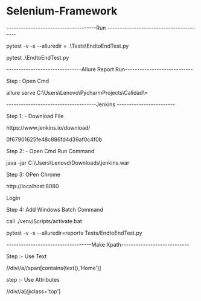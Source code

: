 # Selenium-Framework
<html>
 <head>
 </head>
 <body>
  <p>-------------------------------------Run ----------------------------------------</p>
  <p>pytest -v -s --alluredir =  .\Tests\EndtoEndTest.py</p>
  <p>pytest .\EndtoEndTest.py</p>

  <p>-------------------------------Allure Report Run----------------------------</p>
  <p>Step : Open Cmd</p>
  <p>allure serve C:\Users\Lenovo\PycharmProjects\Calidad\=</p>

<p>-------------------------------------Jenkins ------------------------</p>
<p>Step 1: - Download File</p>
<p>https://www.jenkins.io/download/</p>
<p>0f67901625fe48c886fd4d39af0c4f0b</p>

<p>Step 2: - Open Cmd Run Command</p>
<p>java -jar C:\Users\Lenovo\Downloads\jenkins.war</p>

<p>Step 3: OPen Chrome</p>
<p>http://localhost:8080</p>
<p>Login</p>

<p>Step 4: Add Windows Batch Command</p>
<p>call ./venv/Scripts/activate.bat</p>
<p>pytest -v -s --alluredir=reports Tests/EndtoEndTest.py</p>

<p>-----------------------------------Make Xpath----------------------------</p>
<p>Step :- Use Text</p>
<p>//div//a//span[contains(text(),'Home')]</p>

<p>step :- Use Attributes</p>
<p>//div//a[@class='top']</p>
 
 </body>
 </html>

